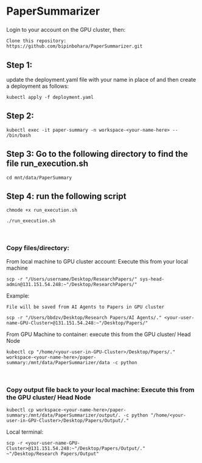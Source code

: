 # PaperSummarizer

###
Login to your account on the GPU cluster, then:
```
Clone this repository: https://github.com/bipinbohara/PaperSummarizer.git
```

## Step 1:
update the deployment.yaml file with your name in place of <your-name-here> and then create a deployment as follows:
```
kubectl apply -f deployment.yaml
```

## Step 2:
```
kubectl exec -it paper-summary -n workspace-<your-name-here> -- /bin/bash
```

## Step 3: Go to the following directory to find the file run_execution.sh
```
cd mnt/data/PaperSummary
```

## Step 4: run the following script
```
chmode +x run_execution.sh

./run_execution.sh
```

<br>

### Copy files/directory:
From local machine to GPU cluster account: Execute this from your local machine
```
scp -r "/Users/username/Desktop/ResearchPapers/" sys-head-admin@131.151.54.248:~"/Desktop/ResearchPapers/"
```
Example: 
```
File will be saved from AI Agents to Papers in GPU cluster

scp -r "/Users/bbdzv/Desktop/Research Papers/AI Agents/." <your-user-name-GPU-Cluster>@131.151.54.248:~"/Desktop/Papers/"
```

From GPU Machine to container: execute this from the GPU cluster/ Head Node
```
kubectl cp "/home/<your-user-in-GPU-Cluster>/Desktop/Papers/." workspace-<your-name-here>/paper-summary:/mnt/data/PaperSummarizer/data -c python
```

<br>

### Copy output file back to your local machine: Execute this from the GPU cluster/ Head Node
```
kubectl cp workspace-<your-name-here>/paper-summary:/mnt/data/PaperSummarizer/output/. -c python "/home/<your-user-in-GPU-Cluster>/Desktop/Papers/Output/."
```
Local terminal:
```
scp -r <your-user-name-GPU-Cluster>@131.151.54.248:~"/Desktop/Papers/Output/." ~"/Desktop/Research Papers/Output"
```


